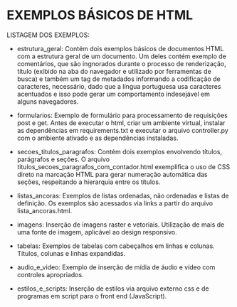 # EXEMPLOS BÁSICOS DE HTML

LISTAGEM DOS EXEMPLOS:

* estrutura_geral: Contém dois exemplos básicos de documentos HTML com a
estrutura geral de um documento. Um deles contém exemplo de comentários,
que são ingnorados durante o processo de renderização, título (exibido
na aba do navegador e utilizado por ferramentas de busca) e também um
tag de metadados informando a codificação de caracteres, necessário, 
dado que a língua portuguesa usa caracteres acentuados e isso pode gerar
um comportamento indesejável em alguns navegadores.

* formularios: Exemplo de formulário para processamento de requisições post e get. Antes de executar o html, criar um ambiente virtual, instalar as dependências em requirements.txt e executar o arquivo controller.py com o ambiente ativado e as dependências instaladas.

* secoes_titulos_paragrafos: Contém dois exemplos envolvendo títulos, 
parágrafos e seções. O arquivo titulos_secoes_paragrafos_com_contador.html
exemplifica o uso de CSS direto na marcação HTML para gerar numeração
automática das seções, respeitando a hierarquia entre os títulos.

* listas_ancoras: Exemplos de listas ordenadas, não ordenadas e listas de
definição. Os exemplos são acessados via links a partir do arquivo 
lista_ancoras.html.

* imagens: Inserção de imagens raster e vetoriais. Utilização de mais
de uma fonte de imagem, aplicável ao design responsivo.

* tabelas: Exemplos de tabelas com cabeçalhos em linhas e colunas. Títulos,
colunas e linhas expandidas.

* audio_e_video: Exemplo de inserção de mídia de áudio e vídeo com
controles apropriados.

* estilos_e_scripts: Inserção de estilos via arquivo externo css e de
programas em script para o front end (JavaScript).

